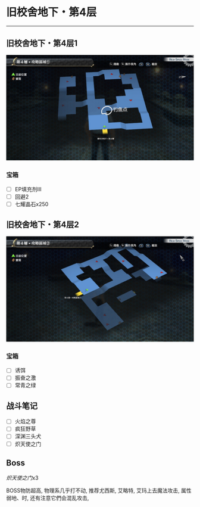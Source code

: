 # 旧校舍地下・第4层

---

## 旧校舍地下・第4层1

![旧校舍地下・第4层1](../images/map_旧校舍地下・第4层1.jpg)

### 宝箱

- [ ]  EP填充剂III
- [ ]  回避2
- [ ]  七耀晶石x250

## 旧校舍地下・第4层2

![旧校舍地下・第4层1](../images/map_旧校舍地下・第4层2.jpg)

### 宝箱

- [ ]  诱饵
- [ ]  振奋之激
- [ ]  常青之绿

## 战斗笔记

- [ ]  火焰之尊
- [ ]  疯狂野草
- [ ]  深渊三头犬
- [ ]  炽天使之门

## Boss

*炽天使之门*x3

BOSS物防超高, 物理系几乎打不动, 推荐尤西斯, 艾略特, 艾玛上去魔法攻击, 属性弱地、时, 还有注意它們会混乱攻击, 